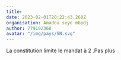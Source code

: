 ```yaml
---
title: 
date: 2023-02-01T20:22:43.260Z
organisation: Amadou seye mbodj
author: 779192368
avatar: "/img/pays/SN.svg"
---
```


La constitution limite le mandat à 2 .Pas plus